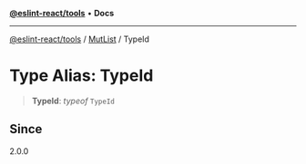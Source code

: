 [**@eslint-react/tools**](../../../README.md) • **Docs**

***

[@eslint-react/tools](../../../README.md) / [MutList](../README.md) / TypeId

# Type Alias: TypeId

> **TypeId**: *typeof* `TypeId`

## Since

2.0.0
